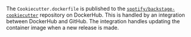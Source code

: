The `Cookiecutter.dockerfile` is published to the
[`spotify/backstage-cookiecutter`](https://hub.docker.com/repository/docker/spotify/backstage-cookiecutter)
repository on DockerHub. This is handled by an integration between DockerHub and GitHub.
The integration handles updating the container image when a new release is made.
